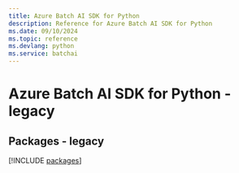 ```yaml
---
title: Azure Batch AI SDK for Python
description: Reference for Azure Batch AI SDK for Python
ms.date: 09/10/2024
ms.topic: reference
ms.devlang: python
ms.service: batchai
---
```

# Azure Batch AI SDK for Python - legacy
## Packages - legacy
[!INCLUDE [packages](batch-ai-index.md)]